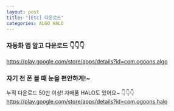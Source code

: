 ```yaml
---
layout: post
title: "[Etc] 다운로드"
categories: ALGO HALO
---
```


### 자동화 앱 알고 다운로드 👇👇👇
<https://play.google.com/store/apps/details?id=com.ogoons.algo>


### 자기 전 폰 볼 때 눈을 편안하게!~
누적 다운로드 50만 이상! 자매품 HALO도 있어요~ 👇👇👇
<br><https://play.google.com/store/apps/details?id=com.ogoons.halo>
